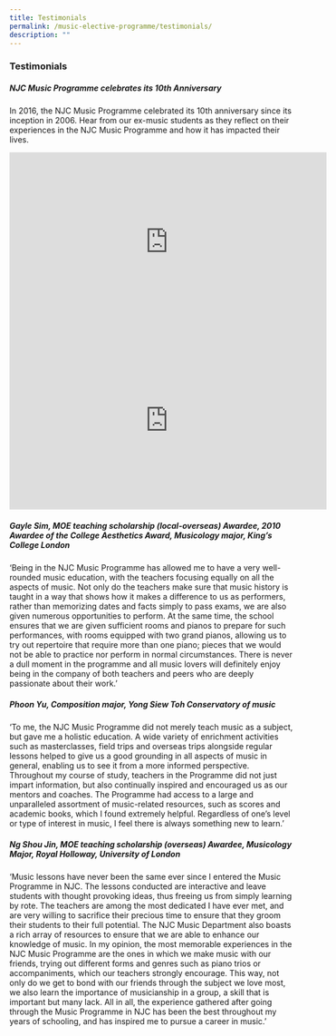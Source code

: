 ```yaml
---
title: Testimonials
permalink: /music-elective-programme/testimonials/
description: ""
---
```

### Testimonials

##### NJC Music Programme celebrates its 10th Anniversary

In 2016, the NJC Music Programme celebrated its 10th anniversary since its inception in 2006. Hear from our ex-music students as they reflect on their experiences in the NJC Music Programme and how it has impacted their lives.

<iframe width="560" height="315" src="https://www.youtube.com/embed/svOL9XQLQrU" title="YouTube video player" frameborder="0" allow="accelerometer; autoplay; clipboard-write; encrypted-media; gyroscope; picture-in-picture" allowfullscreen></iframe>

<iframe width="560" height="315" src="https://www.youtube.com/embed/Q-JLe4YzXV4" title="YouTube video player" frameborder="0" allow="accelerometer; autoplay; clipboard-write; encrypted-media; gyroscope; picture-in-picture" allowfullscreen></iframe>

##### Gayle Sim, MOE teaching scholarship (local-overseas) Awardee, 2010 Awardee of the College Aesthetics Award, Musicology major, King’s College London

‘Being in the NJC Music Programme has allowed me to have a very well-rounded music education, with the teachers focusing equally on all the aspects of music. Not only do the teachers make sure that music history is taught in a way that shows how it makes a difference to us as performers, rather than memorizing dates and facts simply to pass exams, we are also given numerous opportunities to perform. At the same time, the school ensures that we are given sufficient rooms and pianos to prepare for such performances, with rooms equipped with two grand pianos, allowing us to try out repertoire that require more than one piano; pieces that we would not be able to practice nor perform in normal circumstances. There is never a dull moment in the programme and all music lovers will definitely enjoy being in the company of both teachers and peers who are deeply passionate about their work.’

##### Phoon Yu, Composition major, Yong Siew Toh Conservatory of music

‘To me, the NJC Music Programme did not merely teach music as a subject, but gave me a holistic education. A wide variety of enrichment activities such as masterclasses, field trips and overseas trips alongside regular lessons helped to give us a good grounding in all aspects of music in general, enabling us to see it from a more informed perspective. Throughout my course of study, teachers in the Programme did not just impart information, but also continually inspired and encouraged us as our mentors and coaches. The Programme had access to a large and unparalleled assortment of music-related resources, such as scores and academic books, which I found extremely helpful. Regardless of one’s level or type of interest in music, I feel there is always something new to learn.’

##### Ng Shou Jin, MOE teaching scholarship (overseas) Awardee, Musicology Major, Royal Holloway, University of London

‘Music lessons have never been the same ever since I entered the Music Programme in NJC. The lessons conducted are interactive and leave students with thought provoking ideas, thus freeing us from simply learning by rote. The teachers are among the most dedicated I have ever met, and are very willing to sacrifice their precious time to ensure that they groom their students to their full potential. The NJC Music Department also boasts a rich array of resources to ensure that we are able to enhance our knowledge of music. In my opinion, the most memorable experiences in the NJC Music Programme are the ones in which we make music with our friends, trying out different forms and genres such as piano trios or accompaniments, which our teachers strongly encourage. This way, not only do we get to bond with our friends through the subject we love most, we also learn the importance of musicianship in a group, a skill that is important but many lack. All in all, the experience gathered after going through the Music Programme in NJC has been the best throughout my years of schooling, and has inspired me to pursue a career in music.’